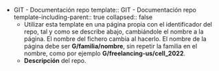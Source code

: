 - GIT - Documentación repo
  template:: GIT - Documentación repo
  template-including-parent:: true
  collapsed:: false
  - Utilizar esta template en una página propia con el identificador del repo, tal y como se describe abajo, cambiándole el nombre a la página. El nombre del fichero cambia al hacerlo. El nombre de la página debe ser **G/familia/nombre**, sin repetir la familia en el nombre, como por ejemplo **G/freelancing-us/cell_2022**.
  - **Descripción** del repo.
